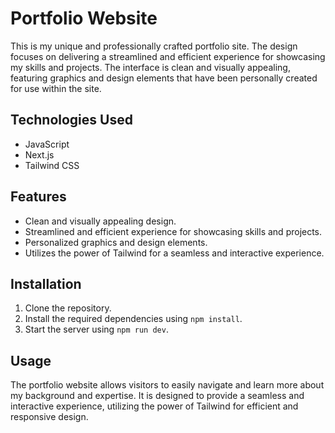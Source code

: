 # Portfolio Website

This is my unique and professionally crafted portfolio site. The design focuses on delivering a streamlined and efficient experience for showcasing my skills and projects. The interface is clean and visually appealing, featuring graphics and design elements that have been personally created for use within the site.

## Technologies Used

- JavaScript
- Next.js
- Tailwind CSS

## Features

- Clean and visually appealing design.
- Streamlined and efficient experience for showcasing skills and projects.
- Personalized graphics and design elements.
- Utilizes the power of Tailwind for a seamless and interactive experience.

## Installation

1. Clone the repository.
2. Install the required dependencies using `npm install`.
3. Start the server using `npm run dev`.

## Usage

The portfolio website allows visitors to easily navigate and learn more about my background and expertise. It is designed to provide a seamless and interactive experience, utilizing the power of Tailwind for efficient and responsive design.


